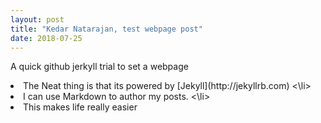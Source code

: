 ```yaml
---
layout: post
title: "Kedar Natarajan, test webpage post"
date: 2018-07-25
---
```


A quick github jerkyll trial to set a webpage 
<li> The Neat thing is that its powered by [Jekyll](http://jekyllrb.com) <\li>
<li> I can use Markdown to author my posts. <\li>
<li> This makes life really easier
